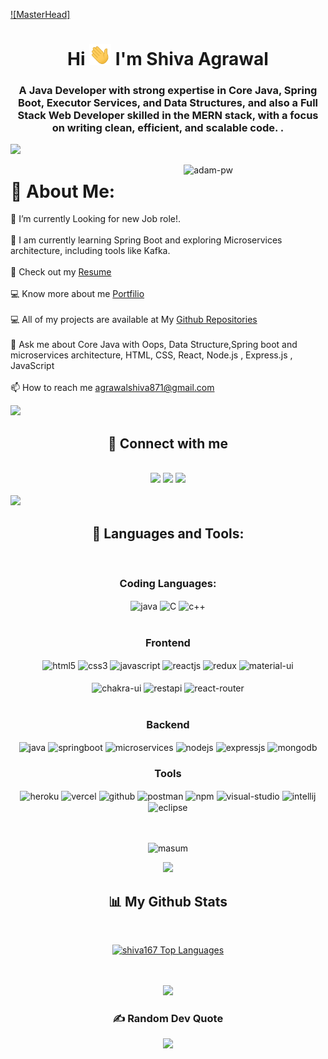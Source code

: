 
<!--
**shiva167/shiva167** is a ✨ _special_ ✨ repository because its `README.md` (this file) appears on your GitHub profile.

<!----------------------------------- Banner Section ------------------------------------>

[![MasterHead]](https://shiva167.github.io/MyPortfoliowebsite.github.io/)

<!----------------------------------- Heading Section ------------------------------------>
<h1 align="center">
    Hi
    <img src="https://raw.githubusercontent.com/ABSphreak/ABSphreak/master/gifs/Hi.gif" width="35">
    I'm Shiva Agrawal
</h1>

<!----------------------------------- About Section ------------------------------------>

<h3 align="center">A Java Developer with strong expertise in Core Java, Spring Boot, Executor Services, and Data Structures, and also a Full Stack Web Developer skilled in the MERN stack, with a focus on writing clean, efficient, and scalable code.
.</h3>


<img src="https://raw.githubusercontent.com/andreasbm/readme/master/assets/lines/colored.png">

<p><img  align="right" src="https://github.com/Adam-pw/Adam-pw/blob/main/animation_500_kxa883sd.gif" alt="adam-pw" width="45%" /></p>

# 💫 About Me:

🔭 I’m currently Looking for new Job role!.<br>
<br>🌱 I am currently learning Spring Boot and exploring Microservices architecture, including tools like Kafka.<br>
<br>📄 Check out my [Resume](https://drive.google.com/file/d/1Peef7PWULkrLVzB4pxHsymHso7gx-8bm/view?usp=drive_link)<br>
<br>💻 Know more about me [Portfilio](https://shiva167.github.io/MyPortfoliowebsite.github.io/)<br>
<br>💻 All of my projects are available at My [Github Repositories](https://github.com/shiva167/)<br>
<br>💬 Ask me about Core Java with Oops, Data Structure,Spring boot and microservices architecture, HTML, CSS, React, Node.js , Express.js , JavaScript<br>
<br>📫 How to reach me agrawalshiva871@gmail.com<br>

<img src="https://raw.githubusercontent.com/andreasbm/readme/master/assets/lines/colored.png">

<h2 align="center">📱 Connect with me</h2>
<br />
<div align="center">
  <a target="_blank" href="https://www.linkedin.com/in/shiva-agrawal/"> <img src="https://img.shields.io/badge/LinkedIn-0077B5?style=for-the-badge&logo=linkedin&logoColor=white" /></a>
<a target="_blank" href="mailto: agrawalshiva871@gmail.com"><img src="https://img.shields.io/badge/Gmail-D14836?style=for-the-badge&logo=gmail&logoColor=white" /></a>
  <a target="_blank" href="https://github.com/shiva167/"><img src="https://img.shields.io/badge/GitHub-100000?style=for-the-badge&logo=github&logoColor=white" /></a>
</div>
<br/>

<img src="https://raw.githubusercontent.com/andreasbm/readme/master/assets/lines/colored.png">

<h2 align="center">🚀 Languages and Tools:</h2>
<br/>

<div align="center">
 
 <div align="center"><h3 align="center">Coding Languages:</h3>
<img src="https://img.shields.io/badge/java-593D88?style=for-the-badge&logo=JAVA&logoColor=blue" align="center" alt="java">
<img src="https://img.shields.io/badge/-CA4245?style=for-the-badge&logo=C&logoColor=white" align="center" alt="C">
<img src="https://img.shields.io/badge/C++-%22EA4F26.svg?style=for-the-badge&logo=C++&logoColor=blue" align="center" alt="c++">

 </div>
<br/>
<div align="center">
 
 <div align="center"><h3 align="center">Frontend</h3>
<img src="https://img.shields.io/badge/html5-%23E34F26.svg?style=for-the-badge&logo=html5&logoColor=white" align="center" alt="html5">
<img src = "https://img.shields.io/badge/css3-%231572B6.svg?style=for-the-badge&logo=css3&logoColor=white" align="center" alt="css3">
<img src ="https://img.shields.io/badge/javascript-%23323330.svg?style=for-the-badge&logo=javascript&logoColor=%23F7DF1E" align="center" alt="javascript">
<img src="https://img.shields.io/badge/React-20232A?style=for-the-badge&logo=react&logoColor=61DAFB"  align="center" alt="reactjs" />
<img src="https://img.shields.io/badge/Redux-593D88?style=for-the-badge&logo=redux&logoColor=white"  align="center" alt="redux" />
<img src="https://img.shields.io/badge/Material%20UI-007FFF?style=for-the-badge&logo=mui&logoColor=white"  align="center" alt="material-ui"/>
<br/>
<br/>
  <img src = "https://img.shields.io/badge/chakra ui-%234ED1C5.svg?style=for-the-badge&logo=chakraui&logoColor=white" align="center" alt="chakra-ui"/>
  <img src="https://img.shields.io/badge/rest api-%23000000.svg?style=for-the-badge&logo=flask&logoColor=white" align="center" alt="restapi"/>
  <img src="https://img.shields.io/badge/React_Router-CA4245?style=for-the-badge&logo=react-router&logoColor=white"  align="center" alt="react-router" />
  
</div>
 <br/>
<div align="center">
  <h3 align="center">Backend</h3> 

  <img src="https://img.shields.io/badge/Java-007396?style=for-the-badge&logo=openjdk&logoColor=white" align="center" alt="java"/>
  <img src="https://img.shields.io/badge/Spring%20Boot-6DB33F?style=for-the-badge&logo=springboot&logoColor=white" align="center" alt="springboot"/>
  <img src="https://img.shields.io/badge/Microservices-FF6F00?style=for-the-badge&logo=architect&logoColor=white" align="center" alt="microservices"/>
  <img src="https://img.shields.io/badge/Node.js-339933?style=for-the-badge&logo=nodedotjs&logoColor=white" align="center" alt="nodejs"/>
  <img src="https://img.shields.io/badge/Express.js-000000?style=for-the-badge&logo=express&logoColor=white" align="center" alt="expressjs"/>
  <img src="https://img.shields.io/badge/MongoDB-4EA94B?style=for-the-badge&logo=mongodb&logoColor=white" align="center" alt="mongodb"/>

</div>


  
<div align="center">
  <h3 align="center">Tools</h3> 

  <img src="https://img.shields.io/badge/Heroku-%23430098.svg?style=for-the-badge&logo=heroku&logoColor=white" align="center" alt="heroku"/>
  <img src="https://img.shields.io/badge/Vercel-%23000000.svg?style=for-the-badge&logo=vercel&logoColor=white" align="center" alt="vercel"/>
  <img src="https://img.shields.io/badge/GitHub-100000?style=for-the-badge&logo=github&logoColor=white" align="center" alt="github"/>
  <img src="https://img.shields.io/badge/Postman-FF6C37?style=for-the-badge&logo=postman&logoColor=white" align="center" alt="postman"/>
  <img src="https://img.shields.io/badge/NPM-%23000000.svg?style=for-the-badge&logo=npm&logoColor=white" align="center" alt="npm"/>
  <img src="https://img.shields.io/badge/Visual%20Studio-5C2D91.svg?style=for-the-badge&logo=visual-studio&logoColor=white" align="center" alt="visual-studio"/>
  <img src="https://img.shields.io/badge/IntelliJ%20IDEA-000000.svg?style=for-the-badge&logo=intellijidea&logoColor=white" align="center" alt="intellij"/>
  <img src="https://img.shields.io/badge/Eclipse-2C2255.svg?style=for-the-badge&logo=eclipse&logoColor=white" align="center" alt="eclipse"/>

  <br/>
</div>

</div>

<br/>
<br/>
  
<p align="center"> <img src="https://komarev.com/ghpvc/?username=shiva167&label=Profile%20views&color=0e75b6&style=flat" alt="masum" /> </p>

<img src="https://raw.githubusercontent.com/andreasbm/readme/master/assets/lines/colored.png">

<h2 align="center">📊 My Github Stats</h2>
   <br/>   
    <p align="center">      
  <a href="https://github.com/shiva167/github-readme-stats"><img alt="shiva167 Top Languages" src="https://github-readme-stats.vercel.app/api/top-langs/?username=shiva167&langs_count=8&count_private=true&layout=compact&theme=react&hide_border=true&bg_color=0D1117" /></a>
      </p>      
   

  <br/>

<br/>

<img src="https://raw.githubusercontent.com/andreasbm/readme/master/assets/lines/colored.png">
<br/>

### ✍️ Random Dev Quote

![](https://quotes-github-readme.vercel.app/api?type=horizontal&theme=radical)
